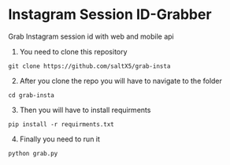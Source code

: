 # Instagram Session ID-Grabber
Grab Instagram session id with web and mobile api 

1. You need to clone this repository
```
git clone https://github.com/saltX5/grab-insta
```

2. After you clone the repo you will have to navigate to the folder
```
cd grab-insta
```

3. Then you will have to install requirments
```
pip install -r requirments.txt 
```

4. Finally you need to run it
```
python grab.py
```

